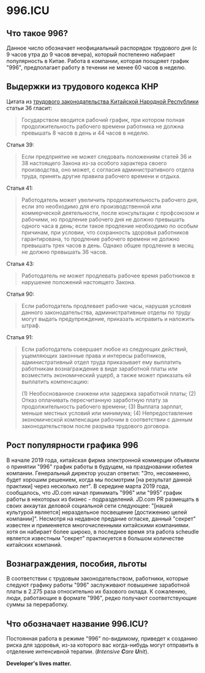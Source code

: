 # 996.ICU

## Что такое 996?
Данное число обозначает неофициальный распорядок трудового дня (с 9 часов утра до 9 часов вечера), который постепенно набирает популярность в Китае. Работа в компании, которая поощряет график "996", предполагает работу в течении не менее 60 часов в неделю. 
## Выдержки из трудового кодекса КНР
Цитата из [трудового законодательства Китайской Народной Республики](http://www.china.org.cn/living_in_china/abc/2009-07/15/content_18140508.htm) статьи 36 гласит:
> Государством вводится рабочий график, при котором полная продолжительность рабочего времени работника не должна превышать 8 часов в день и 44 часов в неделю.

Статья 39:
> Если предприятие не может следовать положениям статей 36 и 38 настоящего Закона из-за особого характера своего производства, оно может, с согласия административного отдела труда, принять другие правила рабочего времени и отдыха.

Статья 41:
> Работодатель может увеличить продолжительность рабочего дня, если это необходимо для его производственной или коммерческой деятельности, после консультации с профсоюзом и рабочими, но продление рабочего дня не должно превышать одного часа в день; если такое продление необходимо по особым причинам, при условии, что сохранность здоровья работников гарантирована, то продление рабочего времени не должно превышать трех часов в день. Однако общее продление в месяц не должно превышать 36 часов.

Статья 43:
> Работодатель не может продлевать рабочее время работников в нарушение положений настоящего Закона.

Статья 90:
> Если работодатель продлевает рабочие часы, нарушая условия данного законодательства, административные отделы по труду могут выдать предупреждение, приказать исправить и наложить штраф.

Статья 91: 
> Если работодатель совершает любое из следующих действий, ущемляющих законные права и интересы работников, административный отдел труда приказывает ему выплатить работникам вознаграждение в виде заработной платы или возместить экономический ущерб, а также может приказать ей выплатить компенсацию:
>
> (1) Необоснованное снижени или задержка заработной платы; (2) Отказ оплачивать пересчитанную заработную плату за продолжительность рабочего времени; (3) Выплата зарплат, меньше местных условий или минимума; (4) Непредоставление экономической компенсации рабочим в соответствии с данным законодательством после разрыва трудового договора.

## Рост популярности графика 996
В начале 2019 года, китайская фирма электронной коммерции объявили о принятии "996" график работы в будущем, на праздновании юбилея компании. Генеральный директор youzan ответил: "Это, несомненно, будет хорошим решением, когда мы посмотрим [на результат данной практики] через несколько лет".
В середине марта 2019 года, сообщалось, что JD.com начал принимать "996" или "995" график работы в некоторых из бизнес - подразделений. JD.com PR размещать в своих аккаутах деловой социальной сети следующее: "[нашей культурой является] нераздельное посвещение [достижению целей компании]".
Несмотря на недавное предание огласке, данный "секрет" известен и применяется многочисленными китайскими компаниями.
хотя он набирает более широко, в последнее время эта работа scheudle является известным "секрет" практикуется в большом количестве китайских компаний.
## Вознаграждения, пособия, льготы
В соответствии с трудовым законодательством, работники, которые следуют графику работы "996" заслуживают повышение заработной платы в 2.275 раза относительно их базового оклада. К сожалению, люди, работающие в формате "996", редко получают соответствующие суммы за переработку.
## Что обозначает название 996.ICU?
Постоянная работа в режиме "996" по-видимому, приведет к созданию риска для здоровья, из-за которого вас когда-нибудь могут отправить в отделение интенсивной терапии. (_**I**ntensive **C**are **U**nit_).

**Developer's lives matter.**
 
